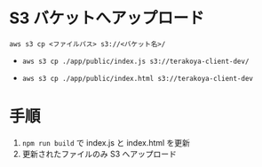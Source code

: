 # S3 バケットへアップロード

`aws s3 cp <ファイルパス> s3://<バケット名>/`

- `aws s3 cp ./app/public/index.js s3://terakoya-client-dev/`

- `aws s3 cp ./app/public/index.html s3://terakoya-client-dev`

# 手順

1. `npm run build` で index.js と index.html を更新
2. 更新されたファイルのみ S3 へアップロード

